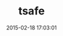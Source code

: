 ---
layout: post
title:  "tsafe"
repo:   "kaspernj/tsafe"
date:   2015-02-18 17:03:01
gemurl: http://github.com/kaspernj/tsafe
---